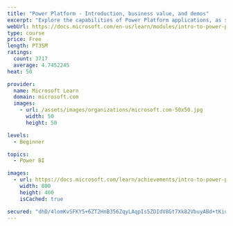 ```yaml
---
title: "Power Platform - Introduction, business value, and demos"
excerpt: "Explore the capabilities of Power Platform applications, as seen in demonstrations and customer case studies."
webUrl: https://docs.microsoft.com/en-us/learn/modules/intro-to-power-platform-mba/
type: course
price: Free
length: PT35M
ratings:
  count: 3717
  average: 4.7452245
heat: 50

provider:
  name: Microsoft Learn
  domain: microsoft.com
  images:
    - url: /assets/images/organizations/microsoft.com-50x50.jpg
      width: 50
      height: 50

levels:
  - Beginner

topics:
  - Power BI

images:
  - url: https://docs.microsoft.com/learn/achievements/intro-to-power-platform-social.png
    width: 800
    height: 400
    isCached: true

secured: "dhD/4lomKvSFKY5+6ZT2HnB356ZqyLAqpIs5ZDIdV8Gt7Xk82VbuyABd+tKiu09VjPcZhvH/x8b/YXeSMTOK+DEgtxXkH85sQ7popI8o/EajGE2X0Xem87KCst45sf7jv7QZi0WGjjInfWTR9v9Zsu1H6d3V3I5Bep+/0x6D1/IFTOaji0qj932qO2wAW7cIlB4aAP0xxmdy+pVmwXw7U4iLgrc8iZ8PGhDQGjsbYhvAts5AY9F5QLa50fAtyVaU5tMnprYEMyzHfmVvmGyETO2ivo470vZVD5y5+Sa4AFy0bFgPyx+Lx6YAxVOHGftyZjVocCwqyETF+VlJVrrbkrFAVOrA+9g0QclQ1etp441rPMdBg7HhQBA83hqgb3cpIRyBEwROFEhnflCDbP2YVER/wGG8Oz1uA+j025I0aXQ=;TQKMqyyQ8l8Mrd6bLDOG6Q=="
---
```


